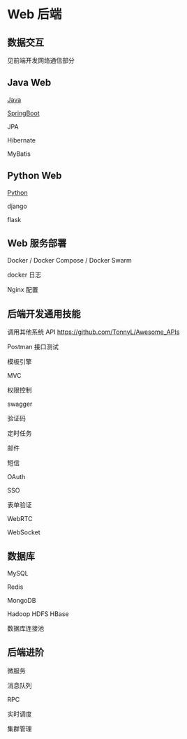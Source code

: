 # Web 后端

## 数据交互

见前端开发网络通信部分

## Java Web

[Java](/common/java/README.md)

[SpringBoot](./java/springboot/README.md)

JPA

Hibernate

MyBatis

## Python Web

[Python](/common/python/README.md)

django

flask

## Web 服务部署

Docker / Docker Compose / Docker Swarm

docker 日志

Nginx 配置

## 后端开发通用技能

调用其他系统 API <https://github.com/TonnyL/Awesome_APIs>

Postman 接口测试

模板引擎

MVC

权限控制

swagger

验证码

定时任务

邮件

短信

OAuth

SSO

表单验证

WebRTC

WebSocket

## 数据库

MySQL

Redis

MongoDB

Hadoop HDFS HBase

数据库连接池

## 后端进阶

微服务

消息队列

RPC

实时调度

集群管理
